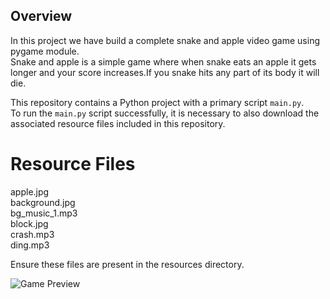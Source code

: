 ## Overview
In this project we have build a complete snake and apple video game using pygame module.  
Snake and apple is a simple game where when snake eats an apple it gets longer and your score increases.If you snake hits any part of its body it will die.  

This repository contains a Python project with a primary script `main.py`.  
To run the `main.py` script successfully, it is necessary to also download the associated resource files included in this repository.
# Resource Files  

apple.jpg  
background.jpg  
bg_music_1.mp3  
block.jpg  
crash.mp3  
ding.mp3  

Ensure these  files are present in the resources directory.

![Game Preview](game.preview.gif)
